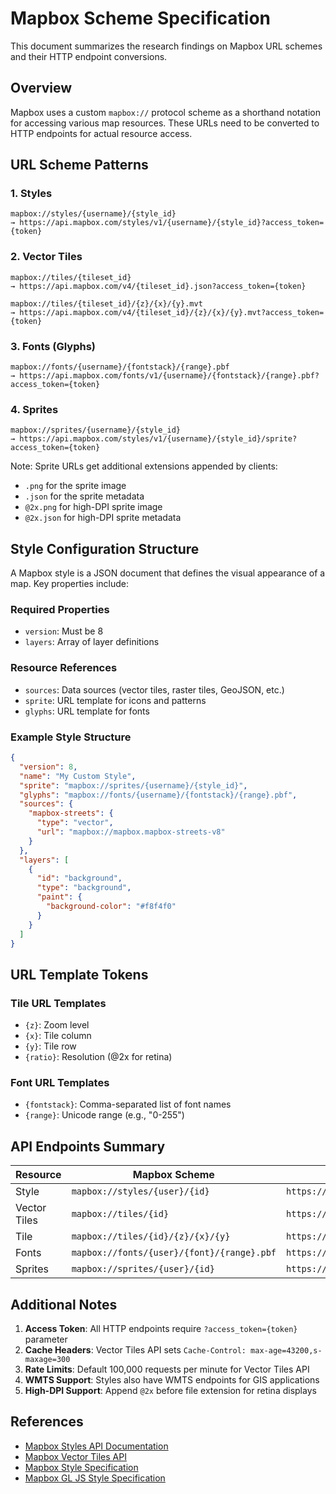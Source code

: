 # Mapbox Scheme Specification

This document summarizes the research findings on Mapbox URL schemes and their HTTP endpoint conversions.

## Overview

Mapbox uses a custom `mapbox://` protocol scheme as a shorthand notation for accessing various map resources. These URLs need to be converted to HTTP endpoints for actual resource access.

## URL Scheme Patterns

### 1. Styles
```
mapbox://styles/{username}/{style_id}
→ https://api.mapbox.com/styles/v1/{username}/{style_id}?access_token={token}
```

### 2. Vector Tiles
```
mapbox://tiles/{tileset_id}
→ https://api.mapbox.com/v4/{tileset_id}.json?access_token={token}

mapbox://tiles/{tileset_id}/{z}/{x}/{y}.mvt
→ https://api.mapbox.com/v4/{tileset_id}/{z}/{x}/{y}.mvt?access_token={token}
```

### 3. Fonts (Glyphs)
```
mapbox://fonts/{username}/{fontstack}/{range}.pbf
→ https://api.mapbox.com/fonts/v1/{username}/{fontstack}/{range}.pbf?access_token={token}
```

### 4. Sprites
```
mapbox://sprites/{username}/{style_id}
→ https://api.mapbox.com/styles/v1/{username}/{style_id}/sprite?access_token={token}
```

Note: Sprite URLs get additional extensions appended by clients:
- `.png` for the sprite image
- `.json` for the sprite metadata
- `@2x.png` for high-DPI sprite image
- `@2x.json` for high-DPI sprite metadata

## Style Configuration Structure

A Mapbox style is a JSON document that defines the visual appearance of a map. Key properties include:

### Required Properties
- `version`: Must be 8
- `layers`: Array of layer definitions

### Resource References
- `sources`: Data sources (vector tiles, raster tiles, GeoJSON, etc.)
- `sprite`: URL template for icons and patterns
- `glyphs`: URL template for fonts

### Example Style Structure
```json
{
  "version": 8,
  "name": "My Custom Style",
  "sprite": "mapbox://sprites/{username}/{style_id}",
  "glyphs": "mapbox://fonts/{username}/{fontstack}/{range}.pbf",
  "sources": {
    "mapbox-streets": {
      "type": "vector",
      "url": "mapbox://mapbox.mapbox-streets-v8"
    }
  },
  "layers": [
    {
      "id": "background",
      "type": "background",
      "paint": {
        "background-color": "#f8f4f0"
      }
    }
  ]
}
```

## URL Template Tokens

### Tile URL Templates
- `{z}`: Zoom level
- `{x}`: Tile column
- `{y}`: Tile row
- `{ratio}`: Resolution (@2x for retina)

### Font URL Templates
- `{fontstack}`: Comma-separated list of font names
- `{range}`: Unicode range (e.g., "0-255")

## API Endpoints Summary

| Resource | Mapbox Scheme | HTTP Endpoint |
|----------|---------------|---------------|
| Style | `mapbox://styles/{user}/{id}` | `https://api.mapbox.com/styles/v1/{user}/{id}` |
| Vector Tiles | `mapbox://tiles/{id}` | `https://api.mapbox.com/v4/{id}.json` |
| Tile | `mapbox://tiles/{id}/{z}/{x}/{y}` | `https://api.mapbox.com/v4/{id}/{z}/{x}/{y}.mvt` |
| Fonts | `mapbox://fonts/{user}/{font}/{range}.pbf` | `https://api.mapbox.com/fonts/v1/{user}/{font}/{range}.pbf` |
| Sprites | `mapbox://sprites/{user}/{id}` | `https://api.mapbox.com/styles/v1/{user}/{id}/sprite` |

## Additional Notes

1. **Access Token**: All HTTP endpoints require `?access_token={token}` parameter
2. **Cache Headers**: Vector Tiles API sets `Cache-Control: max-age=43200,s-maxage=300`
3. **Rate Limits**: Default 100,000 requests per minute for Vector Tiles API
4. **WMTS Support**: Styles also have WMTS endpoints for GIS applications
5. **High-DPI Support**: Append `@2x` before file extension for retina displays

## References

- [Mapbox Styles API Documentation](https://docs.mapbox.com/api/maps/styles/)
- [Mapbox Vector Tiles API](https://docs.mapbox.com/api/maps/vector-tiles/)
- [Mapbox Style Specification](https://docs.mapbox.com/style-spec/reference/)
- [Mapbox GL JS Style Specification](https://docs.mapbox.com/mapbox-gl-js/style-spec/)
